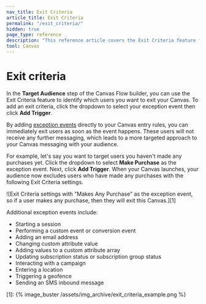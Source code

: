 ```yaml
---
nav_title: Exit Criteria 
article_title: Exit Criteria 
permalink: "/exit_criteria/"
hidden: true
page_type: reference
description: "This reference article covers the Exit Criteria feature for Canvas Flow."
tool: Canvas
---
```


# Exit criteria

In the **Target Audience** step of the Canvas Flow builder, you can use the Exit Criteria feature to identify which users you want to exit your Canvas. To add an exit criteria, click the dropdown to select your exception event then click **Add Trigger**.

By adding [exception events]({{site.baseurl}}/user_guide/engagement_tools/canvas/create_a_canvas/exception_events) directly to your Canvas entry rules, you can immediately exit users as soon as the event happens. These users will not receive any further messaging, which leads to a more targeted approach to your Canvas messaging with your audience.

For example, let's say you want to target users you haven't made any purchases yet. Click the dropdown to select **Make Purchase** as the exception event. Next, click **Add Trigger**. When your Canvas launches, your audience now excludes users who have made any purchases with the following Exit Criteria settings.

![Exit Criteria settings with "Makes Any Purchase" as the exception event, so if a user makes any purchase, then they will exit this Canvas.][1]  

Additional exception events include:
* Starting a session
* Performing a custom event or conversion event
* Adding an email address
* Changing custom attribute value
* Adding values to a custom attribute array
* Updating subscription status or subscription group status
* Interacting with a campaign
* Entering a location
* Triggering a geofence
* Sending an SMS inbound message


[1]: {% image_buster /assets/img_archive/exit_criteria_example.png %} 
